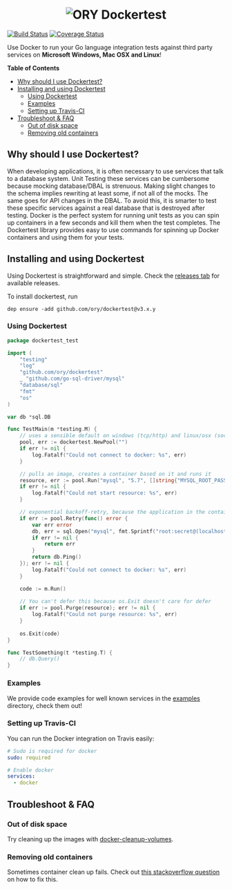 <h1 align="center"><img src="./docs/images/banner_dockertest.png" alt="ORY Dockertest"></h1>

[![Build Status](https://travis-ci.org/ory/dockertest.svg)](https://travis-ci.org/ory/dockertest?branch=master)
[![Coverage Status](https://coveralls.io/repos/github/ory/dockertest/badge.svg?branch=v3)](https://coveralls.io/github/ory/dockertest?branch=v3)

Use Docker to run your Go language integration tests against third party services on **Microsoft Windows, Mac OSX and Linux**!

<!-- START doctoc generated TOC please keep comment here to allow auto update -->
<!-- DON'T EDIT THIS SECTION, INSTEAD RE-RUN doctoc TO UPDATE -->
**Table of Contents**

- [Why should I use Dockertest?](#why-should-i-use-dockertest)
- [Installing and using Dockertest](#installing-and-using-dockertest)
  - [Using Dockertest](#using-dockertest)
  - [Examples](#examples)
  - [Setting up Travis-CI](#setting-up-travis-ci)
- [Troubleshoot & FAQ](#troubleshoot-&-faq)
  - [Out of disk space](#out-of-disk-space)
  - [Removing old containers](#removing-old-containers)

<!-- END doctoc generated TOC please keep comment here to allow auto update -->

## Why should I use Dockertest?

When developing applications, it is often necessary to use services that talk to a database system.
Unit Testing these services can be cumbersome because mocking database/DBAL is strenuous. Making slight changes to the
schema implies rewriting at least some, if not all of the mocks. The same goes for API changes in the DBAL.
To avoid this, it is smarter to test these specific services against a real database that is destroyed after testing.
Docker is the perfect system for running unit tests as you can spin up containers in a few seconds and kill them when
the test completes. The Dockertest library provides easy to use commands for spinning up Docker containers and using
them for your tests.

## Installing and using Dockertest

Using Dockertest is straightforward and simple. Check the [releases tab](https://github.com/ory/dockertest/releases)
for available releases.

To install dockertest, run

```
dep ensure -add github.com/ory/dockertest@v3.x.y
```

### Using Dockertest

```go
package dockertest_test

import (
	"testing"
	"log"
	"github.com/ory/dockertest"
	_ "github.com/go-sql-driver/mysql"
	"database/sql"
	"fmt"
	"os"
)

var db *sql.DB

func TestMain(m *testing.M) {
	// uses a sensible default on windows (tcp/http) and linux/osx (socket)
	pool, err := dockertest.NewPool("")
	if err != nil {
		log.Fatalf("Could not connect to docker: %s", err)
	}

	// pulls an image, creates a container based on it and runs it
	resource, err := pool.Run("mysql", "5.7", []string{"MYSQL_ROOT_PASSWORD=secret"})
	if err != nil {
		log.Fatalf("Could not start resource: %s", err)
	}

	// exponential backoff-retry, because the application in the container might not be ready to accept connections yet
	if err := pool.Retry(func() error {
		var err error
		db, err = sql.Open("mysql", fmt.Sprintf("root:secret@(localhost:%s)/mysql", resource.GetPort("3306/tcp")))
		if err != nil {
			return err
		}
		return db.Ping()
	}); err != nil {
		log.Fatalf("Could not connect to docker: %s", err)
	}

	code := m.Run()
	
	// You can't defer this because os.Exit doesn't care for defer
	if err := pool.Purge(resource); err != nil {
		log.Fatalf("Could not purge resource: %s", err)
	}
	
	os.Exit(code)
}

func TestSomething(t *testing.T) {
	// db.Query()
}
```

### Examples

We provide code examples for well known services in the [examples](examples/) directory, check them out!

### Setting up Travis-CI

You can run the Docker integration on Travis easily:

```yml
# Sudo is required for docker
sudo: required

# Enable docker
services:
  - docker
```

## Troubleshoot & FAQ

### Out of disk space

Try cleaning up the images with [docker-cleanup-volumes](https://github.com/chadoe/docker-cleanup-volumes).

### Removing old containers

Sometimes container clean up fails. Check out
[this stackoverflow question](http://stackoverflow.com/questions/21398087/how-to-delete-dockers-images) on how to fix this.
